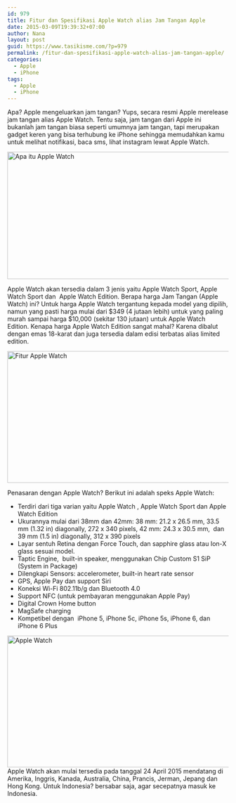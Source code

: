 ```yaml
---
id: 979
title: Fitur dan Spesifikasi Apple Watch alias Jam Tangan Apple
date: 2015-03-09T19:39:32+07:00
author: Nana
layout: post
guid: https://www.tasikisme.com/?p=979
permalink: /fitur-dan-spesifikasi-apple-watch-alias-jam-tangan-apple/
categories:
  - Apple
  - iPhone
tags:
  - Apple
  - iPhone
---
```

Apa? Apple mengeluarkan jam tangan? Yups, secara resmi Apple merelease jam tangan alias Apple Watch. Tentu saja, jam tangan dari Apple ini bukanlah jam tangan biasa seperti umumnya jam tangan, tapi merupakan gadget keren yang bisa terhubung ke iPhone sehingga memudahkan kamu untuk melihat notifikasi, baca sms, lihat instagram lewat Apple Watch.

<img loading="lazy"  src="https://3.bp.blogspot.com/-qHfOoDtYgL8/VP30_1whxbI/AAAAAAAAEqo/wlABvXC2ThY/s1600/jam-tangan-apple-2.png" alt="Apa itu Apple Watch" width="600" height="290" /> 

Apple Watch akan tersedia dalam 3 jenis yaitu Apple Watch Sport, Apple Watch Sport dan  Apple Watch Edition. Berapa harga Jam Tangan (Apple Watch) ini? Untuk harga Apple Watch tergantung kepada model yang dipilih, namun yang pasti harga mulai dari $349 (4 jutaan lebih) untuk yang paling murah sampai harga $10,000 (sekitar 130 jutaan) untuk Apple Watch Edition. Kenapa harga Apple Watch Edition sangat mahal? Karena dibalut dengan emas 18-karat dan juga tersedia dalam edisi terbatas alias limited edition.

<img loading="lazy"  src="https://2.bp.blogspot.com/-6Kmw4LYT1xM/VP31ALRoq5I/AAAAAAAAEqs/9cAF339h_EQ/s1600/jam-tangan-apple-3.png" alt="Fitur Apple Watch " width="600" height="300" /> 

Penasaran dengan Apple Watch? Berikut ini adalah speks Apple Watch:

  * Terdiri dari tiga varian yaitu Apple Watch , Apple Watch Sport dan Apple Watch Edition
  * Ukurannya mulai dari 38mm dan 42mm: 38 mm: 21.2 x 26.5 mm, 33.5 mm (1.32 in) diagonally, 272 x 340 pixels, 42 mm: 24.3 x 30.5 mm,  dan 39 mm (1.5 in) diagonally, 312 x 390 pixels
  * Layar sentuh Retina dengan Force Touch, dan sapphire glass atau Ion-X glass sesuai model.
  * Taptic Engine,  built-in speaker, menggunakan Chip Custom S1 SiP (System in Package)
  * Dilengkapi Sensors: accelerometer, built-in heart rate sensor
  * GPS, Apple Pay dan support Siri
  * Koneksi Wi-Fi 802.11b/g dan Bluetooth 4.0
  * Support NFC (untuk pembayaran menggunakan Apple Pay)
  * Digital Crown Home button
  * MagSafe charging
  * Kompetibel dengan  iPhone 5, iPhone 5c, iPhone 5s, iPhone 6, dan iPhone 6 Plus

<img loading="lazy"  src="https://2.bp.blogspot.com/-LGgJZpCH2d0/VP31APzUTNI/AAAAAAAAEqw/2q5YxrsY66I/s1600/jam-tangan-apple-1.png" alt="Apple Watch" width="550" height="300" />  
Apple Watch akan mulai tersedia pada tanggal 24 April 2015 mendatang di Amerika, Inggris, Kanada, Australia, China, Prancis, Jerman, Jepang dan Hong Kong. Untuk Indonesia? bersabar saja, agar secepatnya masuk ke Indonesia.
